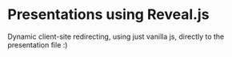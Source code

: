 # Presentations using Reveal.js

Dynamic client-site redirecting, using just vanilla js, directly to the presentation file :)
